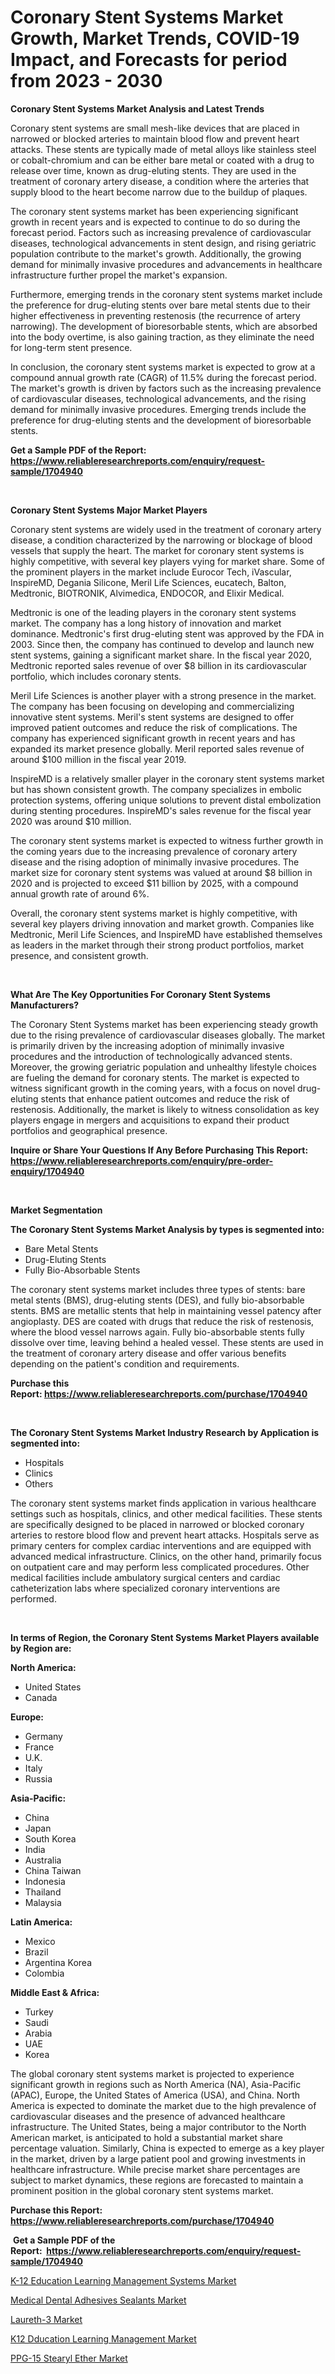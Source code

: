 <p><h1>Coronary Stent Systems Market Growth, Market Trends, COVID-19 Impact, and Forecasts for period from 2023 - 2030</h1></p><p><strong>Coronary Stent Systems Market Analysis and Latest Trends</strong></p>
<p><p>Coronary stent systems are small mesh-like devices that are placed in narrowed or blocked arteries to maintain blood flow and prevent heart attacks. These stents are typically made of metal alloys like stainless steel or cobalt-chromium and can be either bare metal or coated with a drug to release over time, known as drug-eluting stents. They are used in the treatment of coronary artery disease, a condition where the arteries that supply blood to the heart become narrow due to the buildup of plaques.</p><p>The coronary stent systems market has been experiencing significant growth in recent years and is expected to continue to do so during the forecast period. Factors such as increasing prevalence of cardiovascular diseases, technological advancements in stent design, and rising geriatric population contribute to the market's growth. Additionally, the growing demand for minimally invasive procedures and advancements in healthcare infrastructure further propel the market's expansion.</p><p>Furthermore, emerging trends in the coronary stent systems market include the preference for drug-eluting stents over bare metal stents due to their higher effectiveness in preventing restenosis (the recurrence of artery narrowing). The development of bioresorbable stents, which are absorbed into the body overtime, is also gaining traction, as they eliminate the need for long-term stent presence.</p><p>In conclusion, the coronary stent systems market is expected to grow at a compound annual growth rate (CAGR) of 11.5% during the forecast period. The market's growth is driven by factors such as the increasing prevalence of cardiovascular diseases, technological advancements, and the rising demand for minimally invasive procedures. Emerging trends include the preference for drug-eluting stents and the development of bioresorbable stents.</p></p>
<p><strong>Get a Sample PDF of the Report:&nbsp; <a href="https://www.reliableresearchreports.com/enquiry/request-sample/1704940">https://www.reliableresearchreports.com/enquiry/request-sample/1704940</a></strong></p>
<p>&nbsp;</p>
<p><strong>Coronary Stent Systems Major Market Players</strong></p>
<p><p>Coronary stent systems are widely used in the treatment of coronary artery disease, a condition characterized by the narrowing or blockage of blood vessels that supply the heart. The market for coronary stent systems is highly competitive, with several key players vying for market share. Some of the prominent players in the market include Eurocor Tech, iVascular, InspireMD, Degania Silicone, Meril Life Sciences, eucatech, Balton, Medtronic, BIOTRONIK, Alvimedica, ENDOCOR, and Elixir Medical.</p><p>Medtronic is one of the leading players in the coronary stent systems market. The company has a long history of innovation and market dominance. Medtronic's first drug-eluting stent was approved by the FDA in 2003. Since then, the company has continued to develop and launch new stent systems, gaining a significant market share. In the fiscal year 2020, Medtronic reported sales revenue of over $8 billion in its cardiovascular portfolio, which includes coronary stents.</p><p>Meril Life Sciences is another player with a strong presence in the market. The company has been focusing on developing and commercializing innovative stent systems. Meril's stent systems are designed to offer improved patient outcomes and reduce the risk of complications. The company has experienced significant growth in recent years and has expanded its market presence globally. Meril reported sales revenue of around $100 million in the fiscal year 2019.</p><p>InspireMD is a relatively smaller player in the coronary stent systems market but has shown consistent growth. The company specializes in embolic protection systems, offering unique solutions to prevent distal embolization during stenting procedures. InspireMD's sales revenue for the fiscal year 2020 was around $10 million.</p><p>The coronary stent systems market is expected to witness further growth in the coming years due to the increasing prevalence of coronary artery disease and the rising adoption of minimally invasive procedures. The market size for coronary stent systems was valued at around $8 billion in 2020 and is projected to exceed $11 billion by 2025, with a compound annual growth rate of around 6%.</p><p>Overall, the coronary stent systems market is highly competitive, with several key players driving innovation and market growth. Companies like Medtronic, Meril Life Sciences, and InspireMD have established themselves as leaders in the market through their strong product portfolios, market presence, and consistent growth.</p></p>
<p>&nbsp;</p>
<p><strong>What Are The Key Opportunities For Coronary Stent Systems Manufacturers?</strong></p>
<p><p>The Coronary Stent Systems market has been experiencing steady growth due to the rising prevalence of cardiovascular diseases globally. The market is primarily driven by the increasing adoption of minimally invasive procedures and the introduction of technologically advanced stents. Moreover, the growing geriatric population and unhealthy lifestyle choices are fueling the demand for coronary stents. The market is expected to witness significant growth in the coming years, with a focus on novel drug-eluting stents that enhance patient outcomes and reduce the risk of restenosis. Additionally, the market is likely to witness consolidation as key players engage in mergers and acquisitions to expand their product portfolios and geographical presence.</p></p>
<p><strong>Inquire or Share Your Questions If Any Before Purchasing This Report: <a href="https://www.reliableresearchreports.com/enquiry/pre-order-enquiry/1704940">https://www.reliableresearchreports.com/enquiry/pre-order-enquiry/1704940</a></strong></p>
<p>&nbsp;</p>
<p><strong>Market Segmentation</strong></p>
<p><strong>The Coronary Stent Systems Market Analysis by types is segmented into:</strong></p>
<p><ul><li>Bare Metal Stents</li><li>Drug-Eluting Stents</li><li>Fully Bio-Absorbable Stents</li></ul></p>
<p><p>The coronary stent systems market includes three types of stents: bare metal stents (BMS), drug-eluting stents (DES), and fully bio-absorbable stents. BMS are metallic stents that help in maintaining vessel patency after angioplasty. DES are coated with drugs that reduce the risk of restenosis, where the blood vessel narrows again. Fully bio-absorbable stents fully dissolve over time, leaving behind a healed vessel. These stents are used in the treatment of coronary artery disease and offer various benefits depending on the patient's condition and requirements.</p></p>
<p><strong>Purchase this Report:&nbsp;<a href="https://www.reliableresearchreports.com/purchase/1704940">https://www.reliableresearchreports.com/purchase/1704940</a></strong></p>
<p>&nbsp;</p>
<p><strong>The Coronary Stent Systems Market Industry Research by Application is segmented into:</strong></p>
<p><ul><li>Hospitals</li><li>Clinics</li><li>Others</li></ul></p>
<p><p>The coronary stent systems market finds application in various healthcare settings such as hospitals, clinics, and other medical facilities. These stents are specifically designed to be placed in narrowed or blocked coronary arteries to restore blood flow and prevent heart attacks. Hospitals serve as primary centers for complex cardiac interventions and are equipped with advanced medical infrastructure. Clinics, on the other hand, primarily focus on outpatient care and may perform less complicated procedures. Other medical facilities include ambulatory surgical centers and cardiac catheterization labs where specialized coronary interventions are performed.</p></p>
<p>&nbsp;</p>
<p><strong>In terms of Region, the Coronary Stent Systems Market Players available by Region are:</strong></p>
<p>
    <p> <strong> North America: </strong>
        <ul>
            <li>United States</li>
            <li>Canada</li>
        </ul>
        </p> 
    <p> <strong> Europe: </strong>
        <ul>
            <li>Germany</li>
            <li>France</li>
            <li>U.K.</li>
            <li>Italy</li>
            <li>Russia</li>
        </ul>
        </p> 
    <p> <strong> Asia-Pacific: </strong>
        <ul>
            <li>China</li>
            <li>Japan</li>
            <li>South Korea</li>
            <li>India</li>
            <li>Australia</li>
            <li>China Taiwan</li>
            <li>Indonesia</li>
            <li>Thailand</li>
            <li>Malaysia</li>
        </ul>
        </p> 
    <p> <strong> Latin America: </strong>
        <ul>
            <li>Mexico</li>
            <li>Brazil</li>
            <li>Argentina Korea</li>
            <li>Colombia</li>
        </ul>
        </p> 
    <p> <strong> Middle East & Africa: </strong>
        <ul>
            <li>Turkey</li>
            <li>Saudi</li>
            <li>Arabia</li>
            <li>UAE</li>
            <li>Korea</li>
        </ul>
    </p>
    </p>
<p><p>The global coronary stent systems market is projected to experience significant growth in regions such as North America (NA), Asia-Pacific (APAC), Europe, the United States of America (USA), and China. North America is expected to dominate the market due to the high prevalence of cardiovascular diseases and the presence of advanced healthcare infrastructure. The United States, being a major contributor to the North American market, is anticipated to hold a substantial market share percentage valuation. Similarly, China is expected to emerge as a key player in the market, driven by a large patient pool and growing investments in healthcare infrastructure. While precise market share percentages are subject to market dynamics, these regions are forecasted to maintain a prominent position in the global coronary stent systems market.</p></p>
<p><strong>Purchase this Report: <a href="https://www.reliableresearchreports.com/purchase/1704940">https://www.reliableresearchreports.com/purchase/1704940</a></strong></p>
<p>&nbsp;<strong>Get a Sample PDF of the Report:&nbsp;&nbsp;<a href="https://www.reliableresearchreports.com/enquiry/request-sample/1704940">https://www.reliableresearchreports.com/enquiry/request-sample/1704940</a></strong></p>
<p><strong></strong></p>
<p><p><a href="https://medium.com/@sheilahaley2023/k-12-education-learning-management-systems-market-focuses-on-market-share-size-and-projected-e2182fb890f8">K-12 Education Learning Management Systems Market</a></p><p><a href="https://www.linkedin.com/pulse/medical-dental-adhesives-sealants-market-size-growth-anwre/">Medical Dental Adhesives Sealants Market</a></p><p><a href="https://github.com/JameTravis/Market-Research-Report-List-2/blob/main/laureth-3-market.md">Laureth-3 Market</a></p><p><a href="https://medium.com/@marvinwalsh2023/analyzing-k12-dducation-learning-management-market-global-industry-perspective-and-forecast-2023-2236f5c81ea2">K12 Dducation Learning Management Market</a></p><p><a href="https://github.com/kartikreportprime/Market-Research-Report-List-1/blob/main/ppg-15-stearyl-ether-market.md">PPG-15 Stearyl Ether Market</a></p></p>